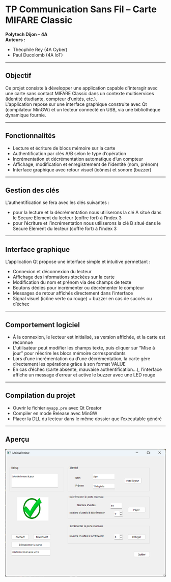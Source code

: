 # TP Communication Sans Fil – Carte MIFARE Classic

**Polytech Dijon – 4A**  
**Auteurs :**  
- Théophile Rey (4A Cyber)  
- Paul Ducolomb (4A IoT)

---

## Objectif

Ce projet consiste à développer une application capable d'interagir avec une carte sans contact MIFARE Classic dans un contexte multiservices (identité étudiante, compteur d’unités, etc.).  
L'application repose sur une interface graphique construite avec Qt (compilateur MinGW) et un lecteur connecté en USB, via une bibliothèque dynamique fournie.

---

## Fonctionnalités

- Lecture et écriture de blocs mémoire sur la carte  
- Authentification par clés A/B selon le type d’opération  
- Incrémentation et décrémentation automatique d’un compteur  
- Affichage, modification et enregistrement de l'identité (nom, prénom)  
- Interface graphique avec retour visuel (icônes) et sonore (buzzer)  

---

## Gestion des clés

L'authentification se fera avec les clés suivantes :
- pour la lecture et la décrémentation nous utiliserons la clé A situé dans le Secure Element du lecteur (coffre fort) à l’index 3
- pour l’écriture et l’incrémentation nous utiliserons la clé B situé dans le Secure Element du lecteur (coffre fort) à l’index 3

---

## Interface graphique

L’application Qt propose une interface simple et intuitive permettant :

- Connexion et déconnexion du lecteur  
- Affichage des informations stockées sur la carte  
- Modification du nom et prénom via des champs de texte  
- Boutons dédiés pour incrémenter ou décrémenter le compteur  
- Messages de retour affichés directement dans l’interface  
- Signal visuel (icône verte ou rouge) + buzzer en cas de succès ou d’échec  

---

## Comportement logiciel

- À la connexion, le lecteur est initialisé, sa version affichée, et la carte est reconnue  
- L'utilisateur peut modifier les champs texte, puis cliquer sur “Mise à jour” pour réécrire les blocs mémoire correspondants  
- Lors d’une incrémentation ou d’une décrémentation, la carte gère directement les opérations grâce à son format VALUE  
- En cas d’échec (carte absente, mauvaise authentification…), l’interface affiche un message d’erreur et active le buzzer avec une LED rouge  

---

## Compilation du projet

- Ouvrir le fichier `myapp.pro` avec Qt Creator  
- Compiler en mode Release avec MinGW  
- Placer la DLL du lecteur dans le même dossier que l’exécutable généré  

---

## Aperçu

![Screenshot de l'application](Screenshot.png)
